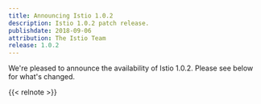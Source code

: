 ```yaml
---
title: Announcing Istio 1.0.2
description: Istio 1.0.2 patch release.
publishdate: 2018-09-06
attribution: The Istio Team
release: 1.0.2
---
```


We're pleased to announce the availability of Istio 1.0.2. Please see below for what's changed.

{{< relnote >}}
